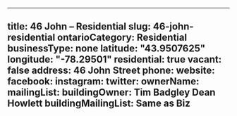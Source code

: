 
---
title: 46 John – Residential
slug: 46-john-residential
ontarioCategory: Residential
businessType: none
latitude: "43.9507625"
longitude: "-78.29501"
residential: true
vacant: false
address: 46 John Street
phone: 
website: 
facebook: 
instagram: 
twitter: 
ownerName:  
mailingList: 
buildingOwner: Tim Badgley Dean Howlett
buildingMailingList: Same as Biz
---

